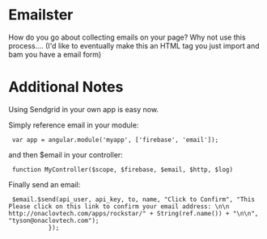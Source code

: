 Emailster
=========

How do you go about collecting emails on your page? Why not use this process.... (I'd like to eventually make this an HTML tag you just import and bam you have a email form)


Additional Notes
=================
Using Sendgrid in your own app is easy now.

Simply reference email in your module:

     var app = angular.module('myapp', ['firebase', 'email']);

and then $email in your controller:

     function MyController($scope, $firebase, $email, $http, $log)
     
Finally send an email:

     $email.$send(api_user, api_key, to, name, "Click to Confirm", "This Please click on this link to confirm your email address: \n\n http://onaclovtech.com/apps/rockstar/" + String(ref.name()) + "\n\n", "tyson@onaclovtech.com");
               });
